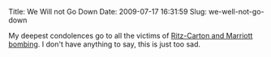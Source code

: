 Title: We Will not Go Down
Date: 2009-07-17 16:31:59
Slug: we-well-not-go-down

My deepest condolences go to all the victims of [Ritz-Carton and Marriott bombing](http://thejakartaglobe.com/home/nine-killed-in-jakarta-blasts/318630). I don't have anything to say, this is just too sad.

<object width="425" height="344"><param name="movie" value="http://www.youtube.com/v/HEw1iHc6CP4&hl=en&fs=1&"></param><param name="allowFullScreen" value="true"></param><param name="allowscriptaccess" value="always"></param><embed src="http://www.youtube.com/v/HEw1iHc6CP4&hl=en&fs=1&" type="application/x-shockwave-flash" allowscriptaccess="always" allowfullscreen="true" width="425" height="344"></embed></object>